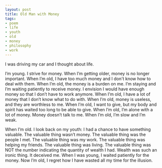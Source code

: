 ```yaml
---
layout: post
title: Old Man with Money
tags:
- poem
- life
- youth
- old
- money
- philosophy
- work
---
```



I was driving my car and I thought about life.

I’m young.
I strive for money.
When I’m getting older, money is no longer important.
When I’m old, I have too much money and I don't know how to deal with them.
When I’m old, the money is a burden on me.
I’m staying and I’m waiting patiently to receive money.
I envision I would have enough money so that I don’t have to work anymore.
When I’m old, I have a lot of money that I don’t know what to do with.
When I’m old, money is useless, and they are worthless to me.
When I’m old, I want to give, but my body and spirit has waited too long to be able to give.
When I’m old, I’m alone with a lot of money. Money doesn’t talk to me.
When I’m old, I’m slow and I’m weak.

When I’m old. I look back on my youth: I had a chance to have something valuable. The valuable thing wasn’t money. The valuable thing was the people I met. The valuable thing was my work. The valuable thing was helping my friends. The valuable thing was living. The valuable thing was NOT the number indicating the quantity of wealth I had. Wealth was such an ironic thing. It deceived me. When I was young, I waited patiently for the money. Now I’m old, I regret how I have wasted all my time for the illusion.
